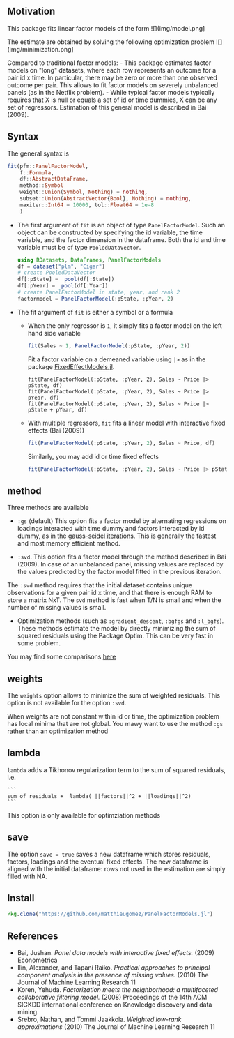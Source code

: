 
## Motivation

This package fits linear factor models of the form
![](img/model.png]

The estimate are obtained by solving the following optimization problem
![](img/minimization.png]

Compared to traditional factor models:
	- This package estimates factor models on "long" datasets, where each row represents an outcome for a pair id x time. In particular, there may be zero or more than one observed outcome per pair. This allows to fit factor models on severely unbalanced panels (as in the Netflix problem).
	-  While typical factor models typically requires that X is null or equals a set of id or time dummies, X can be any set of regressors. Estimation of this general model is described in Bai (2009). 



## Syntax

The general syntax is
```julia
fit(pfm::PanelFactorModel,
	f::Formula, 
    df::AbstractDataFrame, 
 	method::Symbol
    weight::Union(Symbol, Nothing) = nothing, 
    subset::Union(AbstractVector{Bool}, Nothing) = nothing, 
    maxiter::Int64 = 10000, tol::Float64 = 1e-8
    )
```


- The first argument of `fit` is an object of type `PanelFactorModel`. Such an object can be constructed by specifying the id variable, the time variable, and the factor dimension in the dataframe. Both the id and time variable must be of type `PooledDataVector`.

	```julia
	using RDatasets, DataFrames, PanelFactorModels
	df = dataset("plm", "Cigar")
	# create PooledDataVector
	df[:pState] =  pool(df[:State])
	df[:pYear] =  pool(df[:Year])
	# create PanelFactorModel in state, year, and rank 2
	factormodel = PanelFactorModel(:pState, :pYear, 2)
	```

- The fit argument of `fit` is either a symbol or a formula
	- When the only regressor is `1`, it simply fits a factor model on the left hand side variable

		```julia
		fit(Sales ~ 1, PanelFactorModel(:pState, :pYear, 2))
		```

		Fit a factor variable on a demeaned variable using `|>` as in the package [FixedEffectModels.jl](https://github.com/matthieugomez/FixedEffectModels.jl).

		```
		fit(PanelFactorModel(:pState, :pYear, 2), Sales ~ Price |> pState, df)
		fit(PanelFactorModel(:pState, :pYear, 2), Sales ~ Price |> pYear, df)
		fit(PanelFactorModel(:pState, :pYear, 2), Sales ~ Price |> pState + pYear, df)
		```

	- With multiple regressors, `fit` fits a linear model with interactive fixed effects (Bai (2009))
	

		```julia
		fit(PanelFactorModel(:pState, :pYear, 2), Sales ~ Price, df)
		```

		Similarly, you may add id  or time fixed effects
		```julia
		fit(PanelFactorModel(:pState, :pYear, 2), Sales ~ Price |> pState, df)
		```


## method
Three methods are available

- `:gs` (default) This option fits a factor model by alternating regressions on loadings interacted with time dummy and factors interacted by id dummy, as in the [gauss-seidel iterations](https://en.wikipedia.org/wiki/Gauss%E2%80%93Seidel_method). This is generally the fastest and most memory efficient method. 


- `:svd`. This option fits a factor model through the method described in Bai (2009). In case of an unbalanced panel, missing values are replaced by the values predicted by the factor model fitted in the previous iteration. 

The `:svd` method requires that the initial dataset contains unique observations for a given pair id x time, and that there is enough RAM to store a matrix NxT. The `svd` method is fast when T/N is small and when the number of missing values is small.


- Optimization methods (such as `:gradient_descent`, `:bgfgs` and `:l_bgfs`). These methods estimate the model by directly minimizing the sum of squared residuals using the Package Optim. This can be very fast in some problem.

You may find some comparisons [here](benchmar/benchmark.md)

## weights

The `weights` option allows to minimize the sum of weighted residuals. This option is not available for the option `:svd`. 

When weights are not constant within id or time, the optimization problem has local minima that are not global. You mawy want to use the method `:gs` rather than an optimization method

## lambda
`lambda` adds a Tikhonov regularization term to the sum of squared residuals, i.e.

	```
	sum of residuals +  lambda( ||factors||^2 + ||loadings||^2)
	```
This option is only available for optimziation methods

## save
The option `save = true` saves a new dataframe which stores residuals, factors, loadings and the eventual fixed effects. The new dataframe is aligned with the initial dataframe: rows not used in the estimation are simply filled with NA.

## Install

```julia
Pkg.clone("https://github.com/matthieugomez/PanelFactorModels.jl")
```

## References
- Bai, Jushan. *Panel data models with interactive fixed effects.* (2009) Econometrica 
- Ilin, Alexander, and Tapani Raiko. *Practical approaches to principal component analysis in the presence of missing values.* (2010) The Journal of Machine Learning Research 11 
-  Koren, Yehuda. *Factorization meets the neighborhood: a multifaceted collaborative filtering model.* (2008) Proceedings of the 14th ACM SIGKDD international conference on Knowledge discovery and data mining. 
- Srebro, Nathan, and Tommi Jaakkola. *Weighted low-rank approximations* (2010) The Journal of Machine Learning Research 11 

